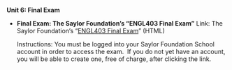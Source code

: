 **Unit 6: Final Exam** <span id="6"></span> 
-   **Final Exam: The Saylor Foundation’s “ENGL403 Final Exam”**
    Link: The Saylor Foundation’s “[ENGL403 Final
    Exam](http://school.saylor.org/mod/quiz/view.php?id=1107)” (HTML)  
      
     Instructions: You must be logged into your Saylor Foundation School
    account in order to access the exam.  If you do not yet have an
    account, you will be able to create one, free of charge, after
    clicking the link.



